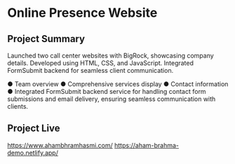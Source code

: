 # Online Presence Website 
## Project Summary
Launched two call center websites with BigRock, showcasing company details. Developed using HTML, CSS, and JavaScript. Integrated FormSubmit backend for seamless client communication.

● Team overview
● Comprehensive services display
● Contact information
● Integrated FormSubmit backend service for
handling contact form submissions and email
delivery, ensuring seamless communication
with clients.

## Project Live
https://www.ahambhramhasmi.com/
https://aham-brahma-demo.netlify.app/
